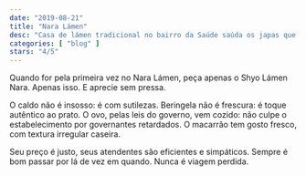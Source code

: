 ```yaml
---
date: "2019-08-21"
title: "Nara Lámen"
desc: "Casa de lámen tradicional no bairro da Saúde saúda os japas que vivem nessa segunda nipocomunidade da cidade de SP."
categories: [ "blog" ]
stars: "4/5"
---
```

Quando for pela primeira vez no Nara Lámen, peça apenas o Shyo Lámen Nara. Apenas isso. E aprecie sem pressa.

O caldo não é insosso: é com sutilezas. Beringela não é frescura: é toque autêntico ao prato. O ovo, pelas leis do governo, vem cozido: não culpe o estabelecimento por governantes retardados. O macarrão tem gosto fresco, com textura irregular caseira.

Seu preço é justo, seus atendentes são eficientes e simpáticos. Sempre é bom passar por lá de vez em quando. Nunca é viagem perdida.
